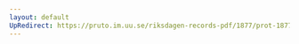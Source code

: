 ```yaml
---
layout: default
UpRedirect: https://pruto.im.uu.se/riksdagen-records-pdf/1877/prot-1877--ak--018/prot-1877--ak--018_006.pdf
---
```

